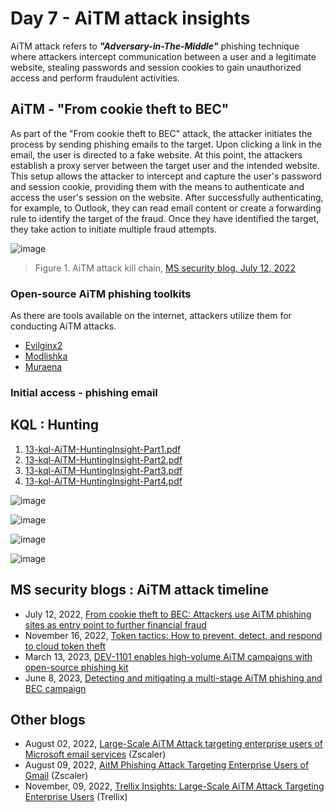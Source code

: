 # Day 7 - AiTM attack insights

AiTM attack refers to ***"Adversary-in-The-Middle"*** phishing technique where attackers intercept communication between a user and a legitimate website, stealing passwords and session cookies to gain unauthorized access and perform fraudulent activities.

## AiTM - "From cookie theft to BEC" 
As part of the "From cookie theft to BEC" attack, the attacker initiates the process by sending phishing emails to the target. Upon clicking a link in the email, the user is directed to a fake website. At this point, the attackers establish a proxy server between the target user and the intended website. This setup allows the attacker to intercept and capture the user's password and session cookie, providing them with the means to authenticate and access the user's session on the website. After successfully authenticating, for example, to Outlook, they can read email content or create a forwarding rule to identify the target of the fraud. Once they have identified the target, they take action to initiate multiple fraud attempts.

![image](https://github.com/LearningKijo/SecurityResearcher-Note/assets/120234772/10b9b7d8-f1bf-4c73-9259-7d1455c07a0d)

> Figure 1. AiTM attack kill chain, [MS security blog, July 12, 2022](https://www.microsoft.com/en-us/security/blog/2022/07/12/from-cookie-theft-to-bec-attackers-use-aitm-phishing-sites-as-entry-point-to-further-financial-fraud/)


### Open-source AiTM phishing toolkits
As there are tools available on the internet, attackers utilize them for conducting AiTM attacks.
- [Evilginx2](https://github.com/kgretzky/evilginx2)
- [Modlishka](https://github.com/drk1wi/Modlishka)
- [Muraena](https://github.com/muraenateam/muraena)

### Initial access - phishing email


## KQL : Hunting

1. [13-kql-AiTM-HuntingInsight-Part1.pdf](https://github.com/LearningKijo/KQL/blob/main/KQL-Effective-Use/13-kql-AiTM-HuntingInsight-Part1.pdf)
2. [13-kql-AiTM-HuntingInsight-Part2.pdf](https://github.com/LearningKijo/KQL/blob/main/KQL-Effective-Use/13-kql-AiTM-HuntingInsight-Part2.pdf)
3. [13-kql-AiTM-HuntingInsight-Part3.pdf](https://github.com/LearningKijo/KQL/blob/main/KQL-Effective-Use/13-kql-AiTM-HuntingInsight-Part3.pdf)
4. [13-kql-AiTM-HuntingInsight-Part4.pdf](https://github.com/LearningKijo/KQL/blob/main/KQL-Effective-Use/13-kql-AiTM-HuntingInsight-Part4.pdf)

![image](https://github.com/LearningKijo/SecurityResearcher-Note/assets/120234772/cee2680e-f8be-41a0-b24f-18c0c96acfd3)

![image](https://github.com/LearningKijo/SecurityResearcher-Note/assets/120234772/cec632df-c9f7-4a74-b0a4-11eea8ef5d72)

![image](https://github.com/LearningKijo/SecurityResearcher-Note/assets/120234772/79617151-c385-4bf9-8b04-ea57a24318db)

![image](https://github.com/LearningKijo/SecurityResearcher-Note/assets/120234772/462a2a68-c945-4e58-8e37-b3de6bb4659d)

## MS security blogs : AiTM attack timeline

- July 12, 2022, [From cookie theft to BEC: Attackers use AiTM phishing sites as entry point to further financial fraud](https://www.microsoft.com/en-us/security/blog/2022/07/12/from-cookie-theft-to-bec-attackers-use-aitm-phishing-sites-as-entry-point-to-further-financial-fraud/)
- November 16, 2022, [Token tactics: How to prevent, detect, and respond to cloud token theft](https://www.microsoft.com/en-us/security/blog/2022/11/16/token-tactics-how-to-prevent-detect-and-respond-to-cloud-token-theft/)
- March 13, 2023, [DEV-1101 enables high-volume AiTM campaigns with open-source phishing kit](https://www.microsoft.com/en-us/security/blog/2023/03/13/dev-1101-enables-high-volume-aitm-campaigns-with-open-source-phishing-kit/)
- June 8, 2023, [Detecting and mitigating a multi-stage AiTM phishing and BEC campaign](https://www.microsoft.com/en-us/security/blog/2023/06/08/detecting-and-mitigating-a-multi-stage-aitm-phishing-and-bec-campaign/)

## Other blogs
- August 02, 2022, [Large-Scale AiTM Attack targeting enterprise users of Microsoft email services](https://www.zscaler.com/blogs/security-research/large-scale-aitm-attack-targeting-enterprise-users-microsoft-email-services) (Zscaler)
- August 09, 2022, [AitM Phishing Attack Targeting Enterprise Users of Gmail](https://www.zscaler.jp/blogs/security-research/aitm-phishing-attack-targeting-enterprise-users-gmail) (Zscaler)
- November, 09, 2022, [Trellix Insights: Large-Scale AiTM Attack Targeting Enterprise Users](https://kcm.trellix.com/corporate/index?page=content&id=KB96139&locale=en_US) (Trellix)
